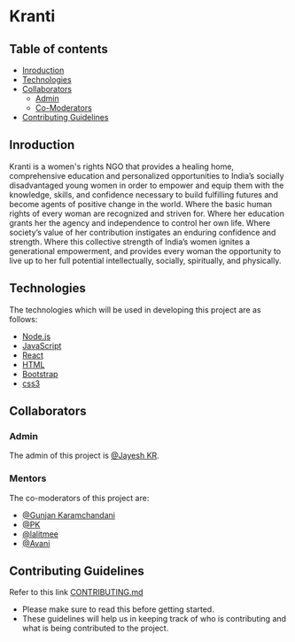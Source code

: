 # Kranti

## Table of contents

* [Inroduction](#inroduction)
* [Technologies](#technologies)
* [Collaborators](#collaborators)
    * [Admin](#admin)
    * [Co-Moderators](#co-moderators)
* [Contributing Guidelines](#contributing-guidelines)

## Inroduction

Kranti is a women's rights NGO that provides a healing home, comprehensive education and personalized opportunities to India’s socially disadvantaged young women in order to empower and equip them with the knowledge, skills, and confidence necessary to build fulfilling futures and become agents of positive change in the world. Where the basic human rights of every woman are recognized and striven for. Where her education grants her the agency and independence to control her own life. Where society’s value of her contribution instigates an enduring confidence and strength. Where this collective strength of India’s women ignites a generational empowerment, and provides every woman the opportunity to live up to her full potential intellectually, socially, spiritually, and physically.

## Technologies

The technologies which will be used in developing this project are as follows:

* [Node.js](https://nodejs.org/en/)
* [JavaScript](https://en.wikipedia.org/wiki/JavaScript)
* [React](https://reactjs.org/)
* [HTML](https://en.wikipedia.org/wiki/HTML)
* [Bootstrap](https://getbootstrap.com/)
* [css3](https://en.wikipedia.org/wiki/Cascading_Style_Sheets)

## Collaborators

### Admin

The admin of this project is [@Jayesh KR](https://github.com/jayeshkattar).

### Mentors

The co-moderators of this project are:

* [@Gunjan Karamchandani](https://github.com/troublemagnet)
* [@PK](https://github.com/Pratul1997)
* [@lalitmee](https://github.com/lalitmee)
* [@Avani](https://github.com/AvaniVerma)

## Contributing Guidelines

Refer to this link [CONTRIBUTING.md](https://github.com/GirlScriptSummerOfCode/Kranti/blob/master/CONTRIBUTING.md)

* Please make sure to read this before getting started.
* These guidelines will help us in keeping track of who is contributing and what is being contributed to the project.
